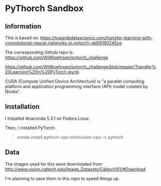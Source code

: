 # PyThorch Sandbox

## Information

This is based on:
https://towardsdatascience.com/transfer-learning-with-convolutional-neural-networks-in-pytorch-dd09190245ce

The corresponding Github repo is:
https://github.com/WillKoehrsen/pytorch_challenge

https://github.com/WillKoehrsen/pytorch_challenge/blob/master/Transfer%20Learning%20in%20PyTorch.ipynb

CUDA (Compute Unified Device Architecture) is "a parallel computing platform and application programming interface (API) model created by Nvidia".

## Installation

I installed Anaconda 5.3.1 on Fedora Linux.

Then, I installed PyTorch:

> conda install pytorch-cpu torchvision-cpu -c pytorch

## Data

The images used for this were downloaded from http://www.vision.caltech.edu/Image_Datasets/Caltech101/#Download

I'm planning to save them in this repo to speed things up.